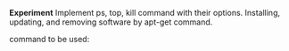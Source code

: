**Experiment**
Implement ps, top, kill command with their options. Installing, updating, and removing software by apt-get command.

command to be used:

